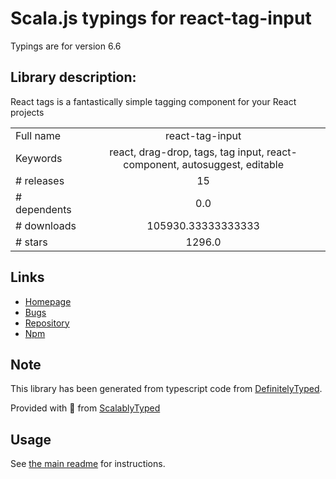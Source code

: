 
# Scala.js typings for react-tag-input

Typings are for version 6.6

## Library description:
React tags is a fantastically simple tagging component for your React projects

|                    |                 |
| ------------------ | :-------------: |
| Full name          | react-tag-input |
| Keywords           | react, drag-drop, tags, tag input, react-component, autosuggest, editable |
| # releases         | 15 |
| # dependents       | 0.0 |
| # downloads        | 105930.33333333333 |
| # stars            | 1296.0 |

## Links
- [Homepage](https://github.com/react-tags/react-tags#readme)
- [Bugs](https://github.com/react-tags/react-tags/issues)
- [Repository](https://github.com/react-tags/react-tags)
- [Npm](https://www.npmjs.com/package/react-tag-input)
    


## Note
This library has been generated from typescript code from [DefinitelyTyped](https://definitelytyped.org).

Provided with :purple_heart: from [ScalablyTyped](https://github.com/oyvindberg/ScalablyTyped)

## Usage
See [the main readme](../../readme.md) for instructions.


